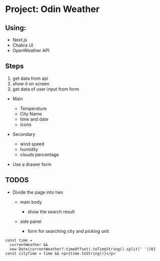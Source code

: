 # Project: Odin Weather

## Using:

- Next.js
- Chakra UI
- OpenWeather API

## Steps

1. get data from api
2. show it on screen
3. get data of user input from form

- Main

  - Temperature
  - City Name
  - time and date
  - icons

- Secondary

  - wind speed
  - humidity
  - clouds percentage

- Use a drawer form

## TODOS

- Divide the page into two

  - main body

    - show the search result

  - side panel

    - form for searching city and picking unit

```
const time =
  currentWeather &&
  new Date(currentWeather?.timeOffset).toTimeString().split(' ')[0]
const cityTime = time && <p>{time.toString()}</p>`
```
